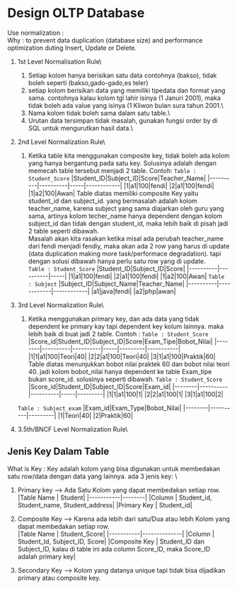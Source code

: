 # Design OLTP Database
Use normalization : \
Why : to prevent data duplication (database size) and performance optimization duting Insert, Update or Delete.

1. 1st Level Normalisation Rule\
    1. Setiap kolom hanya berisikan satu data contohnya (bakso), tidak boleh seperti (bakso,gado-gado,es teler)
    2. setiap kolom berisikan data yang memiliki tipedata dan format yang sama. contohnya kalau kolom tgl lahir isinya (1 Januri 2001), maka tidak boleh ada value yang isinya (1 Kliwon bulan sura tahun 2001.\
    3. Nama kolom tidak boleh sama dalam satu table.\
    4. Urutan data tersimpan tidak masalah, gunakan fungsi order by di SQL untuk mengurutkan hasil data.\

2. 2nd Level Normalization Rule\
    1. Ketika table kita menggunakan composite key, tidak boleh ada kolom yang hanya bergantung pada satu key. Solusinya adalah dengan memecah table tersebut menjadi 2 table. Contoh: 
    `Table : Student_Score`
    |Student_ID|Subject_ID|Score|Teacher_Name|
    |----------|----------|-----|------------|
    |1|a1|100|fendi|
    |2|a1|100|fendi|
    |1|a2|100|Awan|
    Table diatas memiliki composite Key yaitu student_id dan subject_id. yang bermasalah adalah kolom teacher_name, karena subject yang sama diajarkan oleh guru yang sama, artinya kolom techer_name hanya dependent dengan kolom subject_id dan tidak dengan student_id, maka lebih baik di pisah jadi 2 table seperti dibawah.\
    Masalah akan kita rasakan ketika misal ada perubah teacher_name dari fendi menjadi fendiy, maka akan ada 2 row yang harus di update (data duplication making more task/performace degradation). tapi dengan solusi dibawah hanya perlu satu row yang di update.\
    `Table : Student_Score`
    |Student_ID|Subject_ID|Score|
    |----------|----------|-----|
    |1|a1|100|fendi|
    |2|a1|100|fendi|
    |1|a2|100|Awan|
    `Table : Subject`
    |Subject_ID|Subject_Name|Teacher_Name|
    |----------|------------|------------|
    |a1|java|fendi|
    |a2|php|awan|

3. 3rd Level Normalization Rule\
    1. Ketika menggunakan primary key, dan ada data yang tidak dependent ke primary kay tapi dependent key kolum lainnya. maka lebih baik di buat jadi 2 table. Contoh : 
    `Table : Student_Score`
     |Score_id|Student_ID|Subject_ID|Score|Exam_Tipe|Bobot_Nilai|
     |--------|----------|----------|-----|---------|-----------|
     |1|1|a1|100|Teori|40|
     |2|2|a1|100|Teori|40|
     |3|1|a1|100|Praktik|60|
     Table diatas menunjukkan bobot nilai praktek 60 dan bobot nilai teori 40. jadi kolom bobot_nilai hanya dependent ke table Exam_tipe bukan score_id. solusinya seperti dibawah.
     `Table : Student_Score`
     |Score_id|Student_ID|Subject_ID|Score|Exam_id|
     |--------|----------|----------|-----|---------|
     |1|1|a1|100|1|
     |2|2|a1|100|1|
     |3|1|a1|100|2|

     `Table : Subject_exam`
     |Exam_id|Exam_Type|Bobot_Nilai|
     |--------|----------|---------|
     |1|Teori|40|
     |2|Praktik|60|
     
4. 3.5th/BNCF Level Normalization Rule\


## Jenis Key Dalam Table
What is Key : Key adalah kolom yang bisa digunakan untuk membedakan satu row/data dengan data yang lainnya. ada 3 jenis key: \
1. Primary key --> Ada Satu Kolom yang dapat membedakan setiap row.\
    |Table Name | Student|
    |-----------|--------|
    |Column | Student_id, Student_name, Student_address|
    |Primary Key | Student_id|

2. Composite Key --> Karena ada lebih dari satu/Dua atau lebih Kolom yang dapat membedakan setiap row.\
    |Table Name | Student_Score|
    |-----------|--------------|
    |Column | Student_Id, Subject_ID, Score|
    |Composite Key | Student_ID dan Subject_ID, kalau di table ini ada column Score_ID, maka Score_ID adalah primary key|

3. Secondary Key --> Kolom yang datanya unique tapi tidak bisa dijadikan primary atau composite key.